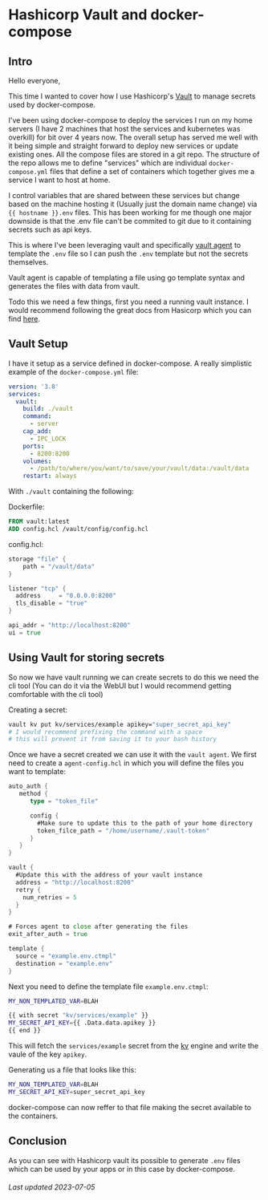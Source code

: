# Hashicorp Vault and docker-compose

## Intro

Hello everyone,

This time I wanted to cover how I use Hashicorp's [Vault](https://www.hashicorp.com/products/vault) to manage secrets used by docker-compose.

I've been using docker-compose to deploy the services I run on my home servers (I have 2 machines that host the services and kubernetes was overkill) for bit over 4 years now. The overall setup has served me well with it being simple and straight forward to deploy new services or update existing ones. All the compose files are stored in a git repo. The structure of the repo allows me to define "services" which are individual `docker-compose.yml` files that define a set of containers which together gives me a service I want to host at home.

I control variables that are shared between these services but change based on the machine hosting it (Usually just the domain name change) via `{{ hostname }}.env` files. This has been working for me though one major downside is that the .env file can't be commited to git due to it containing secrets such as api keys.

This is where I've been leveraging vault and specifically [vault agent](https://developer.hashicorp.com/vault/docs/agent-and-proxy/agent) to template the `.env` file so I can push the `.env` template but not the secrets themselves.

Vault agent is capable of templating a file using go template syntax and generates the files with data from vault.

Todo this we need a few things, first you need a running vault instance. I would recommend following the great docs from Hasicorp which you can find [here](https://developer.hashicorp.com/vault).

## Vault Setup

I have it setup as a service defined in docker-compose. A really simplistic example of the `docker-compose.yml` file:

```yaml
version: '3.8'
services:
  vault:
    build: ./vault
    command:
      - server
    cap_add:
      - IPC_LOCK
    ports:
      - 8200:8200
    volumes:
      - /path/to/where/you/want/to/save/your/vault/data:/vault/data
    restart: always
```

With `./vault` containing the following:

Dockerfile:

```Dockerfile
FROM vault:latest
ADD config.hcl /vault/config/config.hcl
```

config.hcl:

```go
storage "file" {  
    path = "/vault/data"
}

listener "tcp" {
  address     = "0.0.0.0:8200"
  tls_disable = "true"
}

api_addr = "http://localhost:8200"
ui = true
```

## Using Vault for storing secrets

So now we have vault running we can create secrets to do this we need the cli tool (You can do it via the WebUI but I would recommend getting comfortable with the cli tool)

Creating a secret:

```bash
vault kv put kv/services/example apikey="super_secret_api_key"
# I would recommend prefixing the command with a space 
# this will prevent it from saving it to your bash history
```

Once we have a secret created we can use it with the `vault agent`.
We first need to create a `agent-config.hcl` in which you will define the files you want to template:

```go
auto_auth {
   method {
      type = "token_file"

      config { 
        #Make sure to update this to the path of your home directory
        token_filce_path = "/home/username/.vault-token" 
      }
   }
}

vault {
  #Update this with the address of your vault instance
  address = "http://localhost:8200"
  retry {
    num_retries = 5
  }
}

# Forces agent to close after generating the files
exit_after_auth = true

template {
  source = "example.env.ctmpl"
  destination = "example.env"
}
```

Next you need to define the template file `example.env.ctmpl`:

```bash
MY_NON_TEMPLATED_VAR=BLAH

{{ with secret "kv/services/example" }}
MY_SECRET_API_KEY={{ .Data.data.apikey }}
{{ end }}
```

This will fetch the `services/example` secret from the [kv](https://developer.hashicorp.com/vault/docs/secrets/kv/kv-v2) engine and write the vaule of the key `apikey`.

Generating us a file that looks like this:

```bash
MY_NON_TEMPLATED_VAR=BLAH
MY_SECRET_API_KEY=super_secret_api_key
```

docker-compose can now reffer to that file making the secret available to the containers.

## Conclusion

As you can see with Hashicorp vault its possible to generate `.env` files which can be used by your apps or in this case by docker-compose.

###### Last updated 2023-07-05
